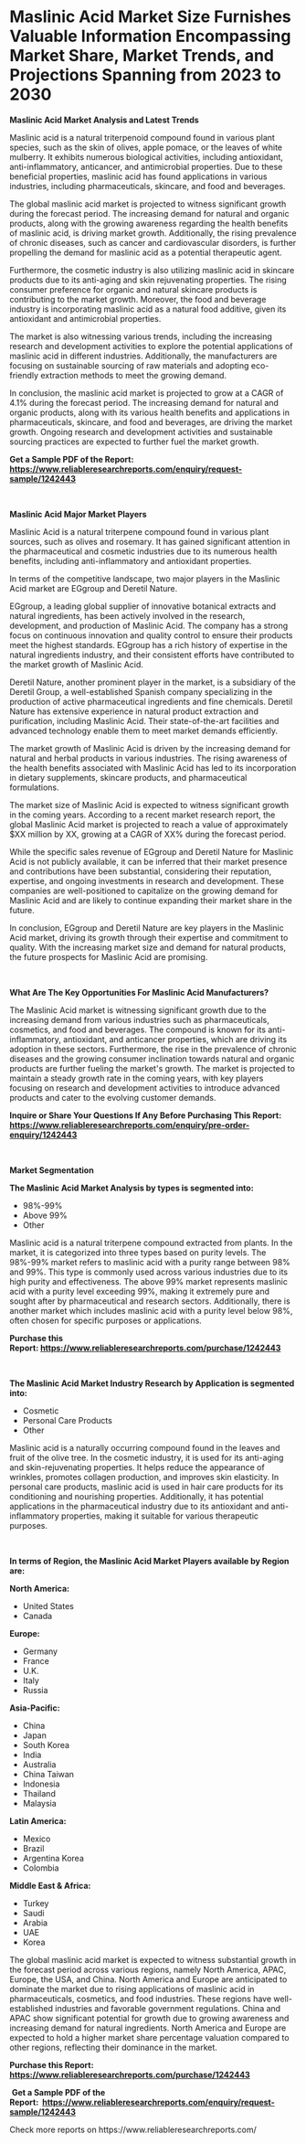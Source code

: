 <p><h1>Maslinic Acid Market Size Furnishes Valuable Information Encompassing Market Share, Market Trends, and Projections Spanning from 2023 to 2030</h1></p><p><strong>Maslinic Acid Market Analysis and Latest Trends</strong></p>
<p><p>Maslinic acid is a natural triterpenoid compound found in various plant species, such as the skin of olives, apple pomace, or the leaves of white mulberry. It exhibits numerous biological activities, including antioxidant, anti-inflammatory, anticancer, and antimicrobial properties. Due to these beneficial properties, maslinic acid has found applications in various industries, including pharmaceuticals, skincare, and food and beverages.</p><p>The global maslinic acid market is projected to witness significant growth during the forecast period. The increasing demand for natural and organic products, along with the growing awareness regarding the health benefits of maslinic acid, is driving market growth. Additionally, the rising prevalence of chronic diseases, such as cancer and cardiovascular disorders, is further propelling the demand for maslinic acid as a potential therapeutic agent.</p><p>Furthermore, the cosmetic industry is also utilizing maslinic acid in skincare products due to its anti-aging and skin rejuvenating properties. The rising consumer preference for organic and natural skincare products is contributing to the market growth. Moreover, the food and beverage industry is incorporating maslinic acid as a natural food additive, given its antioxidant and antimicrobial properties.</p><p>The market is also witnessing various trends, including the increasing research and development activities to explore the potential applications of maslinic acid in different industries. Additionally, the manufacturers are focusing on sustainable sourcing of raw materials and adopting eco-friendly extraction methods to meet the growing demand.</p><p>In conclusion, the maslinic acid market is projected to grow at a CAGR of 4.1% during the forecast period. The increasing demand for natural and organic products, along with its various health benefits and applications in pharmaceuticals, skincare, and food and beverages, are driving the market growth. Ongoing research and development activities and sustainable sourcing practices are expected to further fuel the market growth.</p></p>
<p><strong>Get a Sample PDF of the Report:&nbsp; <a href="https://www.reliableresearchreports.com/enquiry/request-sample/1242443">https://www.reliableresearchreports.com/enquiry/request-sample/1242443</a></strong></p>
<p>&nbsp;</p>
<p><strong>Maslinic Acid Major Market Players</strong></p>
<p><p>Maslinic Acid is a natural triterpene compound found in various plant sources, such as olives and rosemary. It has gained significant attention in the pharmaceutical and cosmetic industries due to its numerous health benefits, including anti-inflammatory and antioxidant properties.</p><p>In terms of the competitive landscape, two major players in the Maslinic Acid market are EGgroup and Deretil Nature.</p><p>EGgroup, a leading global supplier of innovative botanical extracts and natural ingredients, has been actively involved in the research, development, and production of Maslinic Acid. The company has a strong focus on continuous innovation and quality control to ensure their products meet the highest standards. EGgroup has a rich history of expertise in the natural ingredients industry, and their consistent efforts have contributed to the market growth of Maslinic Acid.</p><p>Deretil Nature, another prominent player in the market, is a subsidiary of the Deretil Group, a well-established Spanish company specializing in the production of active pharmaceutical ingredients and fine chemicals. Deretil Nature has extensive experience in natural product extraction and purification, including Maslinic Acid. Their state-of-the-art facilities and advanced technology enable them to meet market demands efficiently.</p><p>The market growth of Maslinic Acid is driven by the increasing demand for natural and herbal products in various industries. The rising awareness of the health benefits associated with Maslinic Acid has led to its incorporation in dietary supplements, skincare products, and pharmaceutical formulations.</p><p>The market size of Maslinic Acid is expected to witness significant growth in the coming years. According to a recent market research report, the global Maslinic Acid market is projected to reach a value of approximately $XX million by XX, growing at a CAGR of XX% during the forecast period.</p><p>While the specific sales revenue of EGgroup and Deretil Nature for Maslinic Acid is not publicly available, it can be inferred that their market presence and contributions have been substantial, considering their reputation, expertise, and ongoing investments in research and development. These companies are well-positioned to capitalize on the growing demand for Maslinic Acid and are likely to continue expanding their market share in the future.</p><p>In conclusion, EGgroup and Deretil Nature are key players in the Maslinic Acid market, driving its growth through their expertise and commitment to quality. With the increasing market size and demand for natural products, the future prospects for Maslinic Acid are promising.</p></p>
<p>&nbsp;</p>
<p><strong>What Are The Key Opportunities For Maslinic Acid Manufacturers?</strong></p>
<p><p>The Maslinic Acid market is witnessing significant growth due to the increasing demand from various industries such as pharmaceuticals, cosmetics, and food and beverages. The compound is known for its anti-inflammatory, antioxidant, and anticancer properties, which are driving its adoption in these sectors. Furthermore, the rise in the prevalence of chronic diseases and the growing consumer inclination towards natural and organic products are further fueling the market's growth. The market is projected to maintain a steady growth rate in the coming years, with key players focusing on research and development activities to introduce advanced products and cater to the evolving customer demands.</p></p>
<p><strong>Inquire or Share Your Questions If Any Before Purchasing This Report: <a href="https://www.reliableresearchreports.com/enquiry/pre-order-enquiry/1242443">https://www.reliableresearchreports.com/enquiry/pre-order-enquiry/1242443</a></strong></p>
<p>&nbsp;</p>
<p><strong>Market Segmentation</strong></p>
<p><strong>The Maslinic Acid Market Analysis by types is segmented into:</strong></p>
<p><ul><li>98%-99%</li><li>Above 99%</li><li>Other</li></ul></p>
<p><p>Maslinic acid is a natural triterpene compound extracted from plants. In the market, it is categorized into three types based on purity levels. The 98%-99% market refers to maslinic acid with a purity range between 98% and 99%. This type is commonly used across various industries due to its high purity and effectiveness. The above 99% market represents maslinic acid with a purity level exceeding 99%, making it extremely pure and sought after by pharmaceutical and research sectors. Additionally, there is another market which includes maslinic acid with a purity level below 98%, often chosen for specific purposes or applications.</p></p>
<p><strong>Purchase this Report:&nbsp;<a href="https://www.reliableresearchreports.com/purchase/1242443">https://www.reliableresearchreports.com/purchase/1242443</a></strong></p>
<p>&nbsp;</p>
<p><strong>The Maslinic Acid Market Industry Research by Application is segmented into:</strong></p>
<p><ul><li>Cosmetic</li><li>Personal Care Products</li><li>Other</li></ul></p>
<p><p>Maslinic acid is a naturally occurring compound found in the leaves and fruit of the olive tree. In the cosmetic industry, it is used for its anti-aging and skin-rejuvenating properties. It helps reduce the appearance of wrinkles, promotes collagen production, and improves skin elasticity. In personal care products, maslinic acid is used in hair care products for its conditioning and nourishing properties. Additionally, it has potential applications in the pharmaceutical industry due to its antioxidant and anti-inflammatory properties, making it suitable for various therapeutic purposes.</p></p>
<p>&nbsp;</p>
<p><strong>In terms of Region, the Maslinic Acid Market Players available by Region are:</strong></p>
<p>
    <p> <strong> North America: </strong>
        <ul>
            <li>United States</li>
            <li>Canada</li>
        </ul>
        </p> 
    <p> <strong> Europe: </strong>
        <ul>
            <li>Germany</li>
            <li>France</li>
            <li>U.K.</li>
            <li>Italy</li>
            <li>Russia</li>
        </ul>
        </p> 
    <p> <strong> Asia-Pacific: </strong>
        <ul>
            <li>China</li>
            <li>Japan</li>
            <li>South Korea</li>
            <li>India</li>
            <li>Australia</li>
            <li>China Taiwan</li>
            <li>Indonesia</li>
            <li>Thailand</li>
            <li>Malaysia</li>
        </ul>
        </p> 
    <p> <strong> Latin America: </strong>
        <ul>
            <li>Mexico</li>
            <li>Brazil</li>
            <li>Argentina Korea</li>
            <li>Colombia</li>
        </ul>
        </p> 
    <p> <strong> Middle East & Africa: </strong>
        <ul>
            <li>Turkey</li>
            <li>Saudi</li>
            <li>Arabia</li>
            <li>UAE</li>
            <li>Korea</li>
        </ul>
    </p>
    </p>
<p><p>The global maslinic acid market is expected to witness substantial growth in the forecast period across various regions, namely North America, APAC, Europe, the USA, and China. North America and Europe are anticipated to dominate the market due to rising applications of maslinic acid in pharmaceuticals, cosmetics, and food industries. These regions have well-established industries and favorable government regulations. China and APAC show significant potential for growth due to growing awareness and increasing demand for natural ingredients. North America and Europe are expected to hold a higher market share percentage valuation compared to other regions, reflecting their dominance in the market.</p></p>
<p><strong>Purchase this Report: <a href="https://www.reliableresearchreports.com/purchase/1242443">https://www.reliableresearchreports.com/purchase/1242443</a></strong></p>
<p>&nbsp;<strong>Get a Sample PDF of the Report:&nbsp;&nbsp;<a href="https://www.reliableresearchreports.com/enquiry/request-sample/1242443">https://www.reliableresearchreports.com/enquiry/request-sample/1242443</a></strong></p>
<p><strong></strong></p>
<p>Check more reports on https://www.reliableresearchreports.com/</p>